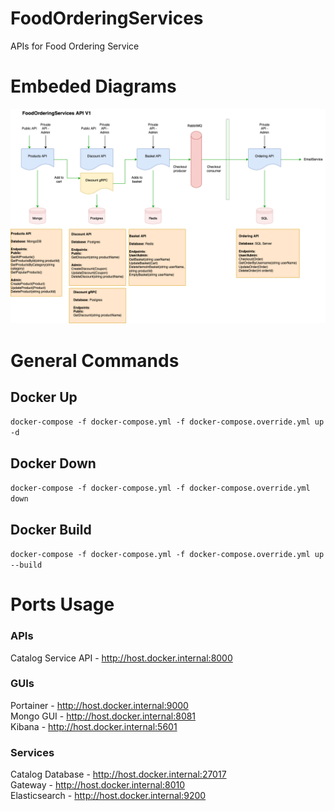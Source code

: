 # FoodOrderingServices
APIs for Food Ordering Service

# Embeded Diagrams
![Alt text here](SAD.png)

# General Commands

## Docker Up
`docker-compose -f docker-compose.yml -f docker-compose.override.yml up -d`

## Docker Down
`docker-compose -f docker-compose.yml -f docker-compose.override.yml down`

## Docker Build
`docker-compose -f docker-compose.yml -f docker-compose.override.yml up --build`

# Ports Usage

### APIs
Catalog Service API - http://host.docker.internal:8000

### GUIs
Portainer - http://host.docker.internal:9000  
Mongo GUI - http://host.docker.internal:8081  
Kibana - http://host.docker.internal:5601

### Services
Catalog Database - http://host.docker.internal:27017  
Gateway - http://host.docker.internal:8010  
Elasticsearch - http://host.docker.internal:9200  
